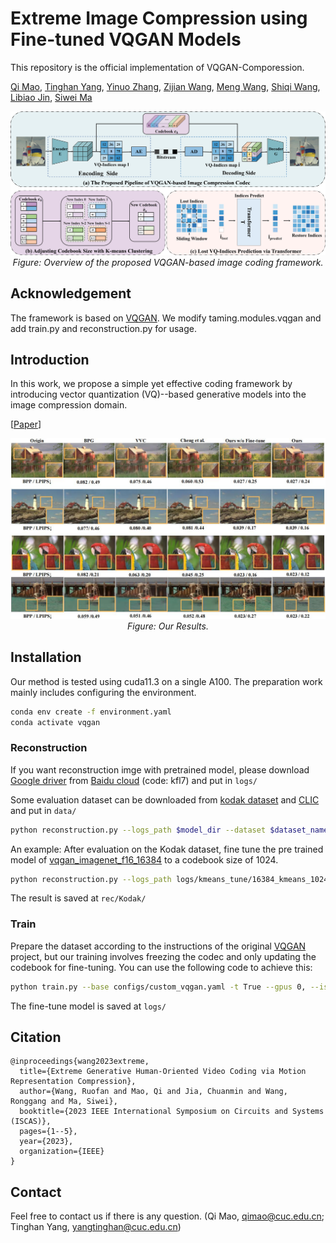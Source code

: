# Extreme Image Compression using Fine-tuned VQGAN Models
This repository is the official implementation of VQGAN-Comporession.

[Qi Mao](https://sites.google.com/view/qi-mao/), [Tinghan Yang](), [Yinuo Zhang](), [Zijian Wang](), [Meng Wang](https://scholar.google.com/citations?user=6vnhEIgAAAAJ&hl=zh-TW&oi=sra), [Shiqi Wang](), [Libiao Jin](), [Siwei Ma](https://scholar.google.com/citations?user=y3YqlaUAAAAJ&hl=zh-TW&oi=sra)

<p align="center">
<img src="assets/Framework.png"width="1060px"/>  
<br>
<em> Figure:  Overview of the proposed VQGAN-based image coding framework.</em>
</p>

## Acknowledgement
The framework is based on [VQGAN](https://github.com/CompVis/taming-transformers). We modify taming.modules.vqgan and add train.py and reconstruction.py for usage.

## Introduction
In this work, we propose a simple yet effective coding framework by introducing vector quantization (VQ)--based generative models into the image compression domain.

[[Paper](https://arxiv.org/abs/2108.03690)] 

<p align="center">
<img src="assets/sub.jpg"width="1060px"/>  
<br>
<em> Figure: Our Results. </em> </p>

## Installation
Our method is tested using cuda11.3 on a single A100. The preparation work mainly includes configuring the environment.
```bash
conda env create -f environment.yaml
conda activate vqgan
```
### Reconstruction
If you want reconstruction imge with pretrained model, please download [Google driver](https://drive.google.com/drive/folders/14I_RnQ3cA6etdKGPVMFdmmVgMtBTB5rn?usp=sharing) from [Baidu cloud](https://pan.baidu.com/s/1zBeWKh6vgof13iTBwtA65A?pwd=kfl7) (code: kfl7) and put in `logs/`

Some evaluation dataset can be downloaded from 
[kodak dataset](http://r0k.us/graphics/kodak/) and [CLIC](http://challenge.compression.cc/tasks/) and put in `data/`
```bash
python reconstruction.py --logs_path $model_dir --dataset $dataset_name
```
An example: After evaluation on the Kodak dataset, fine tune the pre trained model of [vqgan_imagenet_f16_16384](https://heibox.uni-heidelberg.de/d/a7530b09fed84f80a887/) to a codebook size of 1024.
```bash
python reconstruction.py --logs_path logs/kmeans_tune/16384_kmeans_1024_epoch/epoch1/ --dataset Kodak/
```
The result is saved at `rec/Kodak/`

### Train
Prepare the dataset according to the instructions of the original [VQGAN](https://github.com/CompVis/taming-transformers?tab=readme-ov-file#data-preparation) project, but our training involves freezing the codec and only updating the codebook for fine-tuning. You can use the following code to achieve this:
```bash
python train.py --base configs/custom_vqgan.yaml -t True --gpus 0, --is_frozen
```
The fine-tune model is saved at `logs/`

## Citation
```
@inproceedings{wang2023extreme,
  title={Extreme Generative Human-Oriented Video Coding via Motion Representation Compression},
  author={Wang, Ruofan and Mao, Qi and Jia, Chuanmin and Wang, Ronggang and Ma, Siwei},
  booktitle={2023 IEEE International Symposium on Circuits and Systems (ISCAS)},
  pages={1--5},
  year={2023},
  organization={IEEE}
}
``` 

## Contact
Feel free to contact us if there is any question. (Qi Mao, qimao@cuc.edu.cn; Tinghan Yang, yangtinghan@cuc.edu.cn)